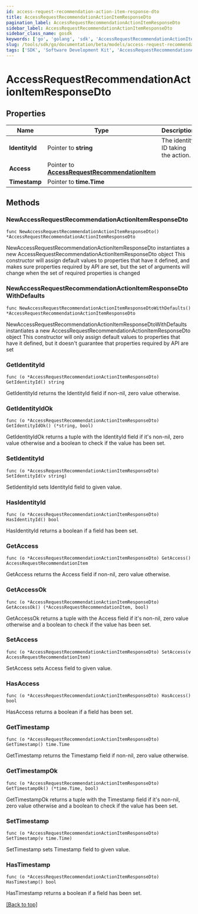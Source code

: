 ```yaml
---
id: access-request-recommendation-action-item-response-dto
title: AccessRequestRecommendationActionItemResponseDto
pagination_label: AccessRequestRecommendationActionItemResponseDto
sidebar_label: AccessRequestRecommendationActionItemResponseDto
sidebar_class_name: gosdk
keywords: ['go', 'golang', 'sdk', 'AccessRequestRecommendationActionItemResponseDto'] 
slug: /tools/sdk/go/documentation/beta/models/access-request-recommendation-action-item-response-dto
tags: ['SDK', 'Software Development Kit', 'AccessRequestRecommendationActionItemResponseDto']
---
```


# AccessRequestRecommendationActionItemResponseDto

## Properties

Name | Type | Description | Notes
------------ | ------------- | ------------- | -------------
**IdentityId** | Pointer to **string** | The identity ID taking the action. | [optional] 
**Access** | Pointer to [**AccessRequestRecommendationItem**](AccessRequestRecommendationItem) |  | [optional] 
**Timestamp** | Pointer to **time.Time** |  | [optional] 

## Methods

### NewAccessRequestRecommendationActionItemResponseDto

`func NewAccessRequestRecommendationActionItemResponseDto() *AccessRequestRecommendationActionItemResponseDto`

NewAccessRequestRecommendationActionItemResponseDto instantiates a new AccessRequestRecommendationActionItemResponseDto object
This constructor will assign default values to properties that have it defined,
and makes sure properties required by API are set, but the set of arguments
will change when the set of required properties is changed

### NewAccessRequestRecommendationActionItemResponseDtoWithDefaults

`func NewAccessRequestRecommendationActionItemResponseDtoWithDefaults() *AccessRequestRecommendationActionItemResponseDto`

NewAccessRequestRecommendationActionItemResponseDtoWithDefaults instantiates a new AccessRequestRecommendationActionItemResponseDto object
This constructor will only assign default values to properties that have it defined,
but it doesn't guarantee that properties required by API are set

### GetIdentityId

`func (o *AccessRequestRecommendationActionItemResponseDto) GetIdentityId() string`

GetIdentityId returns the IdentityId field if non-nil, zero value otherwise.

### GetIdentityIdOk

`func (o *AccessRequestRecommendationActionItemResponseDto) GetIdentityIdOk() (*string, bool)`

GetIdentityIdOk returns a tuple with the IdentityId field if it's non-nil, zero value otherwise
and a boolean to check if the value has been set.

### SetIdentityId

`func (o *AccessRequestRecommendationActionItemResponseDto) SetIdentityId(v string)`

SetIdentityId sets IdentityId field to given value.

### HasIdentityId

`func (o *AccessRequestRecommendationActionItemResponseDto) HasIdentityId() bool`

HasIdentityId returns a boolean if a field has been set.

### GetAccess

`func (o *AccessRequestRecommendationActionItemResponseDto) GetAccess() AccessRequestRecommendationItem`

GetAccess returns the Access field if non-nil, zero value otherwise.

### GetAccessOk

`func (o *AccessRequestRecommendationActionItemResponseDto) GetAccessOk() (*AccessRequestRecommendationItem, bool)`

GetAccessOk returns a tuple with the Access field if it's non-nil, zero value otherwise
and a boolean to check if the value has been set.

### SetAccess

`func (o *AccessRequestRecommendationActionItemResponseDto) SetAccess(v AccessRequestRecommendationItem)`

SetAccess sets Access field to given value.

### HasAccess

`func (o *AccessRequestRecommendationActionItemResponseDto) HasAccess() bool`

HasAccess returns a boolean if a field has been set.

### GetTimestamp

`func (o *AccessRequestRecommendationActionItemResponseDto) GetTimestamp() time.Time`

GetTimestamp returns the Timestamp field if non-nil, zero value otherwise.

### GetTimestampOk

`func (o *AccessRequestRecommendationActionItemResponseDto) GetTimestampOk() (*time.Time, bool)`

GetTimestampOk returns a tuple with the Timestamp field if it's non-nil, zero value otherwise
and a boolean to check if the value has been set.

### SetTimestamp

`func (o *AccessRequestRecommendationActionItemResponseDto) SetTimestamp(v time.Time)`

SetTimestamp sets Timestamp field to given value.

### HasTimestamp

`func (o *AccessRequestRecommendationActionItemResponseDto) HasTimestamp() bool`

HasTimestamp returns a boolean if a field has been set.


[[Back to top]](#) 


